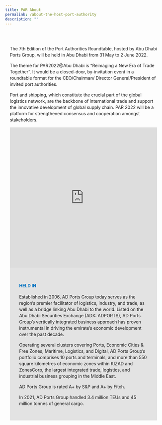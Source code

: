 ```yaml
---
title: PAR About
permalink: /about-the-host-port-authority
description: ""
---
```

<style type="text/css">
	body {font-size:14px;line-height:1.42857143;}
	h1, h2, h3, h4, h5, h6 {line-height:1.1;}
	a[href$=".pdf"] {margin-left:0;}
	a[href$=".pdf"]:before {display:none;}
	.content ol {font-size:inherit;}
	.content p {margin:0 0 15px;font-size:inherit;line-height:inherit;}
	.content li, .content ol li {margin:0;font-size:inherit;line-height:inherit;}
	.mobile {display:block!important;}
	.desktop {display:none!important;}
	.navbar-end, .is-search-bar {display:none;}
	#main-content .bp-section {padding:0;}
	#main-content .bp-section-pagetitle {display:none;}
	#main-content .bp-container {width:100%;max-width:100%;min-height:250px;padding:0!important;}
	#main-content .bp-container .row {margin:0;}
	#main-content .bp-container .col {padding:0;}
	#main-content .col.is-8 {width:100%;margin:0;}
	#main-content .col.is-2.has-side-nav {display:none;}
	#main-content .bp-dropdown-button {background:#0fa678;color:#fff;text-transform: uppercase;}
	#main-content .bp-dropdown-button:hover, #main-content .bp-dropdown-button:focus {color:#fff;text-decoration:none;}
	@media(min-width:1280px) {
		.mobile {display:none!important;}
		.desktop {display:block!important;}
	}
	
	.par-main {padding:35px 15px;margin:0 auto;}
	.par-main .par-list-none {list-style:none;margin:0;}
	@media(min-width:992px) {
		.par-main {max-width:970px;}
	}
	@media(min-width:1024px) {
		.par-main {padding:35px 0;}
	}
	@media(min-width:1440px) {
		.par-main {max-width:1280px;}
	}
	
	figure {margin:0!important;}
	figcaption {font-style:normal!important;text-align:left;}
	.par-map {display:flex;flex-wrap:wrap;background:#e3e3e3;}
	.par-map>iframe {width:100%;}
	.par-map>figcaption {width:100%;padding:30px;}
	.par-map>figcaption>h4 {font-size:14px;font-weight:700;color:#0071c0!important;text-transform:uppercase;}
	@media(min-width:1024px) {
		.par-map>iframe, .par-map>figcaption {width:50%;}
		.par-map>figcaption>h4 {font-size:20px;}
	}
</style>
<div class="par-main">
	<p>The 7th Edition of the Port Authorities Roundtable, hosted by Abu Dhabi Ports Group, will be held in Abu Dhabi from 31 May to 2 June 2022.</p>
	<p>The theme for PAR2022@Abu Dhabi is “Reimaging a New Era of Trade Together”. It would be a closed-door, by-invitation event in a roundtable format for the CEO/Chairman/ Director General/President of invited port authorities.</p>
	<p>Port and shipping, which constitute the crucial part of the global logistics network, are the backbone of international trade and support the innovative development of global supply chain. PAR 2022 will be a platform for strengthened consensus and cooperation amongst stakeholders.</p>
	<figure class="par-map">
		<iframe src="https://www.google.com/maps/embed?pb=!1m18!1m12!1m3!1d54036.647242413506!2d54.41224577919871!3d24.514567235733104!2m3!1f0!2f0!3f0!3m2!1i1024!2i768!4f13.1!3m3!1m2!1s0x3e5e66e1570f73ab%3A0xe2e6c91f52c93a8f!2sZayed%20Port!5e0!3m2!1sen!2ssg!4v1647831159983!5m2!1sen!2ssg" width="600" height="450" frameborder="0" style="border:0" allowfullscreen=""></iframe>
		<figcaption>
			<h4 dir="ltr">Held In</h4>
			<p>Established in 2006, AD Ports Group today serves as the region’s premier facilitator of logistics, industry, and trade, as well as a bridge linking Abu Dhabi to the world. Listed on the Abu Dhabi Securities Exchange (ADX: ADPORTS), AD Ports Group’s vertically integrated business approach has proven instrumental in driving the emirate’s economic development over the past decade.</p>
			<p>Operating several clusters covering Ports, Economic Cities & Free Zones, Maritime, Logistics, and Digital, AD Ports Group’s portfolio comprises 10 ports and terminals, and more than 550 square kilometres of economic zones within KIZAD and ZonesCorp, the largest integrated trade, logistics, and industrial business grouping in the Middle East.</p>
			<p>AD Ports Group is rated A+ by S&P and A+ by Fitch.</p>
			<p>In 2021, AD Ports Group handled 3.4 million TEUs and 45 million tonnes of general cargo.</p>
		</figcaption>
	</figure>
</div>
